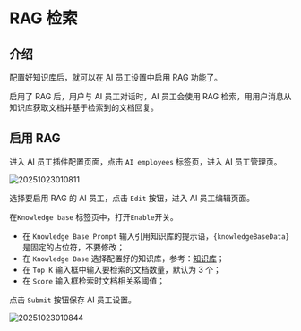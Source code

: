 # RAG 检索

## 介绍

配置好知识库后，就可以在 AI 员工设置中启用 RAG 功能了。

启用了 RAG 后，用户与 AI 员工对话时，AI 员工会使用 RAG 检索，用用户消息从知识库获取文档并基于检索到的文档回复。

## 启用 RAG

进入 AI 员工插件配置页面，点击 `AI employees` 标签页，进入 AI 员工管理页。

![20251023010811](https://static-docs.nocobase.com/20251023010811.png)

选择要启用 RAG 的 AI 员工，点击 `Edit` 按钮，进入 AI 员工编辑页面。

在`Knowledge base` 标签页中，打开`Enable`开关。

- 在 `Knowledge Base Prompt` 输入引用知识库的提示语，`{knowledgeBaseData}` 是固定的占位符，不要修改；
- 在 `Knowledge Base` 选择配置好的知识库，参考：[知识库](/ai-employees/knowledge-base/knowledge-base)；
- 在 `Top K` 输入框中输入要检索的文档数量，默认为 3 个；
- 在 `Score` 输入框检索时文档相关系阈值；

点击 `Submit` 按钮保存 AI 员工设置。

![20251023010844](https://static-docs.nocobase.com/20251023010844.png)
